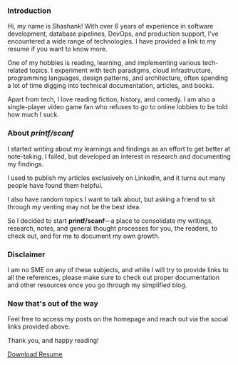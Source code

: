 ---
---


### Introduction 


Hi, my name is Shashank! With over 6 years of experience in software development, database pipelines, DevOps, and production support, I've encountered a wide range of technologies. I have provided a link to my resume if you want to know more.

One of my hobbies is reading, learning, and implementing various tech-related topics. I experiment with tech paradigms, cloud infrastructure, programming languages, design patterns, and architecture, often spending a lot of time digging into technical documentation, articles, and books.

Apart from tech, I love reading fiction, history, and comedy. I am also a single-player video game fan who refuses to go to online lobbies to be told how much I suck.

### About **_printf/scanf_**

I started writing about my learnings and findings as an effort to get better at note-taking. I failed, but developed an interest in research and documenting my findings.

I used to publish my articles exclusively on LinkedIn, and it turns out many people have found them helpful.

I also have random topics I want to talk about, but asking a friend to sit through my venting may not be the best idea.

So I decided to start **printf/scanf**—a place to consolidate my writings, research, notes, and general thought processes for you, the readers, to check out, and for me to document my own growth.

### Disclaimer

I am no SME on any of these subjects, and while I will try to provide links to all the references, please make sure to check out proper documentation and other resources once you go through my simplified blog.

### Now that's out of the way

Feel free to access my posts on the homepage and reach out via the social links provided above. 

Thank you, and happy reading!


<a href="/files/resume.pdf" download style="display: inline-block;
text-decoration: underline; 
border-radius: 7px;">
    Download Resume
</a>
